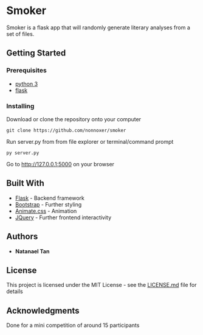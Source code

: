 # Smoker

Smoker is a flask app that will randomly generate literary analyses from a set of files.

## Getting Started

### Prerequisites

* [python 3](https://www.python.org/downloads/)
* [flask](http://flask.pocoo.org/)

### Installing

Download or clone the repository onto your computer

```
git clone https://github.com/nonnoxer/smoker
```

Run server.py from from file explorer or terminal/command prompt

```
py server.py
```

Go to http://127.0.0.1:5000 on your browser

## Built With

* [Flask](http://flask.pocoo.org/) - Backend framework
* [Bootstrap](https://getbootstrap.com/) - Further styling
* [Animate.css](https://daneden.github.io/animate.css/) - Animation
* [JQuery](https://jquery.com/) - Further frontend interactivity

## Authors

* **Natanael Tan**

## License

This project is licensed under the MIT License - see the [LICENSE.md](LICENSE.md) file for details

## Acknowledgments

Done for a mini competition of around 15 participants
